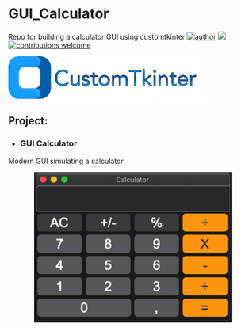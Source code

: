 # GUI_Calculator
Repo for building a calculator GUI using customtkinter
[![author](https://img.shields.io/badge/author-krishallam-red.svg)](https://www.linkedin.com/in/kristoffer-hallam-0200a236/) [![](https://img.shields.io/badge/python-3.7+-blue.svg)](https://www.python.org/downloads/release/python-365/) [![contributions welcome](https://img.shields.io/badge/contributions-welcome-brightgreen.svg?style=flat)](https://github.com/carlosfab/data_science/issues)

<p align="left">
  <img src="CTk.png" width="400">
</p>

## Project:

* ### **GUI Calculator**
Modern GUI simulating a calculator

<p align="center">
  <img src="Calc_Interface.png" width="400">
</p>
